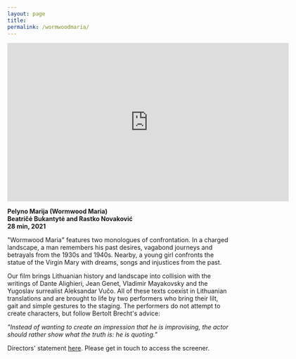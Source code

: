 ```yaml
---
layout: page
title: 
permalink: /wormwoodmaria/
---
```


<iframe src="https://player.vimeo.com/video/490379036?quality=1080p" width="640" height="360" frameborder="0" allow="autoplay; fullscreen" allowfullscreen></iframe>  

**Pelyno Marija (Wormwood Maria)  
Beatričė Bukantytė and Rastko Novaković  
28 min, 2021**  

"Wormwood Maria" features two monologues of confrontation. In a charged landscape, a man remembers his past desires, vagabond journeys and betrayals from the 1930s and 1940s. Nearby, a young girl confronts the statue of the Virgin Mary with dreams, songs and injustices from the past.  
  
Our film brings Lithuanian history and landscape into collision with the writings of Dante Alighieri, Jean Genet, Vladimir Mayakovsky and the Yugoslav surrealist Aleksandar Vučo. All of these texts coexist in Lithuanian translations and are brought to life by two performers who bring their lilt, gait and simple gestures to the staging. The performers do not attempt to create characters, but follow Bertolt Brecht's advice:  

_"Instead of wanting to create an impression that he is improvising, the actor should rather show what the truth is: he is quoting."_  

Directors' statement [here](https://rosedetivoli.github.io/images/PELYNOMARIJAstatement.pdf). Please get in touch to access the screener.  
